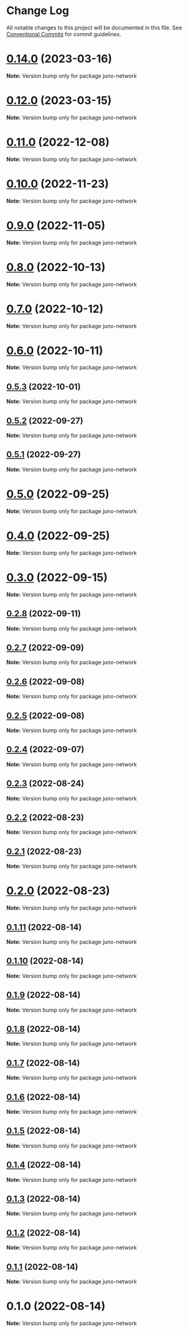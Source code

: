 # Change Log

All notable changes to this project will be documented in this file.
See [Conventional Commits](https://conventionalcommits.org) for commit guidelines.

# [0.14.0](https://github.com/CosmosContracts/typescript/compare/juno-network@0.12.0...juno-network@0.14.0) (2023-03-16)

**Note:** Version bump only for package juno-network





# [0.12.0](https://github.com/CosmosContracts/typescript/compare/juno-network@0.11.0...juno-network@0.12.0) (2023-03-15)

**Note:** Version bump only for package juno-network





# [0.11.0](https://github.com/CosmosContracts/typescript/compare/juno-network@0.10.0...juno-network@0.11.0) (2022-12-08)

**Note:** Version bump only for package juno-network





# [0.10.0](https://github.com/CosmosContracts/typescript/compare/juno-network@0.9.0...juno-network@0.10.0) (2022-11-23)

**Note:** Version bump only for package juno-network





# [0.9.0](https://github.com/CosmosContracts/typescript/compare/juno-network@0.8.0...juno-network@0.9.0) (2022-11-05)

**Note:** Version bump only for package juno-network





# [0.8.0](https://github.com/CosmosContracts/typescript/compare/juno-network@0.7.0...juno-network@0.8.0) (2022-10-13)

**Note:** Version bump only for package juno-network





# [0.7.0](https://github.com/CosmosContracts/typescript/compare/juno-network@0.6.0...juno-network@0.7.0) (2022-10-12)

**Note:** Version bump only for package juno-network





# [0.6.0](https://github.com/CosmosContracts/typescript/compare/juno-network@0.5.3...juno-network@0.6.0) (2022-10-11)

**Note:** Version bump only for package juno-network





## [0.5.3](https://github.com/CosmosContracts/typescript/compare/juno-network@0.5.2...juno-network@0.5.3) (2022-10-01)

**Note:** Version bump only for package juno-network





## [0.5.2](https://github.com/CosmosContracts/typescript/compare/juno-network@0.5.1...juno-network@0.5.2) (2022-09-27)

**Note:** Version bump only for package juno-network





## [0.5.1](https://github.com/CosmosContracts/typescript/compare/juno-network@0.5.0...juno-network@0.5.1) (2022-09-27)

**Note:** Version bump only for package juno-network





# [0.5.0](https://github.com/CosmosContracts/typescript/compare/juno-network@0.4.0...juno-network@0.5.0) (2022-09-25)

**Note:** Version bump only for package juno-network





# [0.4.0](https://github.com/CosmosContracts/typescript/compare/juno-network@0.3.0...juno-network@0.4.0) (2022-09-25)

**Note:** Version bump only for package juno-network





# [0.3.0](https://github.com/CosmosContracts/typescript/compare/juno-network@0.2.8...juno-network@0.3.0) (2022-09-15)

**Note:** Version bump only for package juno-network





## [0.2.8](https://github.com/CosmosContracts/typescript/compare/juno-network@0.2.7...juno-network@0.2.8) (2022-09-11)

**Note:** Version bump only for package juno-network





## [0.2.7](https://github.com/CosmosContracts/typescript/compare/juno-network@0.2.6...juno-network@0.2.7) (2022-09-09)

**Note:** Version bump only for package juno-network





## [0.2.6](https://github.com/CosmosContracts/typescript/compare/juno-network@0.2.5...juno-network@0.2.6) (2022-09-08)

**Note:** Version bump only for package juno-network





## [0.2.5](https://github.com/CosmosContracts/typescript/compare/juno-network@0.2.4...juno-network@0.2.5) (2022-09-08)

**Note:** Version bump only for package juno-network





## [0.2.4](https://github.com/CosmosContracts/typescript/compare/juno-network@0.2.3...juno-network@0.2.4) (2022-09-07)

**Note:** Version bump only for package juno-network





## [0.2.3](https://github.com/CosmosContracts/typescript/compare/juno-network@0.2.2...juno-network@0.2.3) (2022-08-24)

**Note:** Version bump only for package juno-network





## [0.2.2](https://github.com/CosmosContracts/typescript/compare/juno-network@0.2.1...juno-network@0.2.2) (2022-08-23)

**Note:** Version bump only for package juno-network





## [0.2.1](https://github.com/CosmosContracts/typescript/compare/juno-network@0.2.0...juno-network@0.2.1) (2022-08-23)

**Note:** Version bump only for package juno-network





# [0.2.0](https://github.com/CosmosContracts/typescript/compare/juno-network@0.1.11...juno-network@0.2.0) (2022-08-23)

**Note:** Version bump only for package juno-network





## [0.1.11](https://github.com/CosmosContracts/typescript/compare/juno-network@0.1.10...juno-network@0.1.11) (2022-08-14)

**Note:** Version bump only for package juno-network





## [0.1.10](https://github.com/CosmosContracts/typescript/compare/juno-network@0.1.9...juno-network@0.1.10) (2022-08-14)

**Note:** Version bump only for package juno-network





## [0.1.9](https://github.com/CosmosContracts/typescript/compare/juno-network@0.1.8...juno-network@0.1.9) (2022-08-14)

**Note:** Version bump only for package juno-network





## [0.1.8](https://github.com/CosmosContracts/typescript/compare/juno-network@0.1.7...juno-network@0.1.8) (2022-08-14)

**Note:** Version bump only for package juno-network





## [0.1.7](https://github.com/CosmosContracts/typescript/compare/juno-network@0.1.6...juno-network@0.1.7) (2022-08-14)

**Note:** Version bump only for package juno-network





## [0.1.6](https://github.com/CosmosContracts/typescript/compare/juno-network@0.1.5...juno-network@0.1.6) (2022-08-14)

**Note:** Version bump only for package juno-network





## [0.1.5](https://github.com/CosmosContracts/typescript/compare/juno-network@0.1.4...juno-network@0.1.5) (2022-08-14)

**Note:** Version bump only for package juno-network





## [0.1.4](https://github.com/CosmosContracts/typescript/compare/juno-network@0.1.3...juno-network@0.1.4) (2022-08-14)

**Note:** Version bump only for package juno-network





## [0.1.3](https://github.com/CosmosContracts/typescript/compare/juno-network@0.1.2...juno-network@0.1.3) (2022-08-14)

**Note:** Version bump only for package juno-network





## [0.1.2](https://github.com/CosmosContracts/typescript/compare/juno-network@0.1.1...juno-network@0.1.2) (2022-08-14)

**Note:** Version bump only for package juno-network





## [0.1.1](https://github.com/CosmosContracts/typescript/compare/juno-network@0.1.0...juno-network@0.1.1) (2022-08-14)

**Note:** Version bump only for package juno-network





# 0.1.0 (2022-08-14)

**Note:** Version bump only for package juno-network
